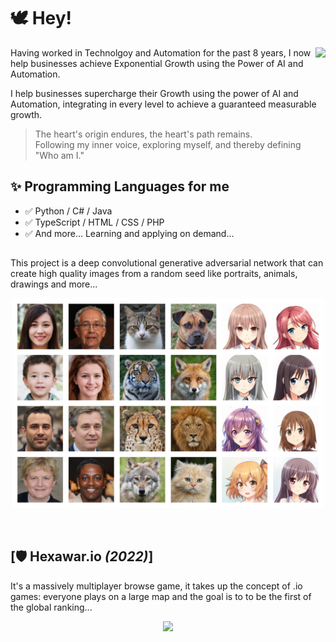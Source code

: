 # 🕊️ Hey!

<img align="right" src="https://github-readme-stats.vercel.app/api?username=Smile920423&show_icons=true&title_color=ff2686&icon_color=ff2686&text_color=403339&bg_color=ffffff&hide_title=false" />

Having worked in Technolgoy and Automation for the past 8 years, I now help businesses achieve Exponential Growth using the Power of AI and Automation.

I help businesses supercharge their Growth using the power of AI and Automation, integrating in every level to achieve a guaranteed measurable growth.

> The heart's origin endures, the heart's path remains.  
> Following my inner voice, exploring myself, and thereby defining "Who am I."  

## ✨ Programming Languages for me

 - ✅ Python / C# / Java 
 - ✅ TypeScript / HTML / CSS / PHP
 - ✅ And more... Learning and applying on demand...

## 

This project is a deep convolutional generative adversarial network that can create high quality images from a random seed like portraits, animals, drawings and more...

<p align="center">
	<img src="https://raw.githubusercontent.com/angeluriot/Generative_adversarial_network/master/resources/misc/thumbnail.png" width="500"></a>
</p>

<br>

## [🛡 Hexawar.io *(2022)*]

It's a massively multiplayer browse game, it takes up the concept of .io games: everyone plays on a large map and the goal is to to be the first of the global ranking...

<p align="center">
	<img src="https://i.imgur.com/xMWMNZv.png" width="500"></a>
</p>

<!--
**smile920423/smile920423** is a ✨ _special_ ✨ repository because its `README.md` (this file) appears on your GitHub profile.

Here are some ideas to get you started:

- 🔭 I’m currently working on ...
- 🌱 I’m currently learning ...
- 👯 I’m looking to collaborate on ...
- 🤔 I’m looking for help with ...
- 💬 Ask me about ...
- 📫 How to reach me: ...
- 😄 Pronouns: ...
- ⚡ Fun fact: ...
-->
